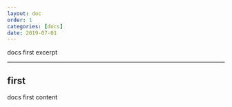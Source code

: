 ```yaml
---
layout: doc
order: 1
categories: [docs]
date: 2019-07-01
---
```


docs first excerpt

---

## first

docs first content